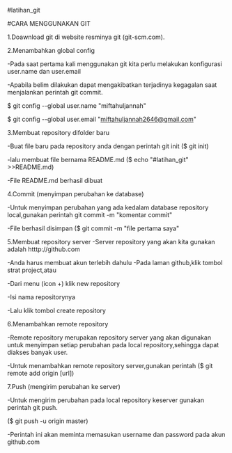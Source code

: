 #latihan_git

#CARA MENGGUNAKAN GIT

1.Doawnload git di website resminya git (git-scm.com).

2.Menambahkan global config
 
 -Pada saat pertama kali menggunakan git kita perlu melakukan konfigurasi user.name dan user.email
 
 -Apabila belim dilakukan dapat mengakibatkan terjadinya kegagalan saat menjalankan perintah git commit.
 
 $ git config --global user.name "miftahuljannah"
 
 $ git config --global user.email "miftahuljannah2646@gmail.com"

3.Membuat repository difolder baru 
 
 -Buat file baru pada repository anda dengan perintah git init
  ($ git init)

 -lalu membuat file bernama README.md
  ($ echo "#latihan_git" >>README.md)

 -File README.md berhasil dibuat

4.Commit (menyimpan perubahan ke database)

 -Untuk menyimpan perubahan yang ada kedalam database repository local,gunakan perintah git commit -m "komentar commit"
 
 -File berhasil disimpan
  ($ git commit -m "file pertama saya"

5.Membuat repository server
 -Server repository yang akan kita gunakan adalah htttp://github.com
 
 -Anda harus membuat akun terlebih dahulu
 -Pada laman github,klik tombol strat project,atau
 
 -Dari menu (icon +) klik new repository
 
 -Isi nama repositorynya
 
 -Lalu klik tombol create repository

6.Menambahkan remote repository

 -Remote repository merupakan repository server yang akan digunakan untuk menyimpan setiap perubahan pada local repository,sehingga dapat diakses banyak user.
 
 -Untuk menambahkan remote  repository server,gunakan perintah ($ git remote add origin [url])

7.Push (mengirim perubahan ke server)
 
 -Untuk mengirim perubahan pada local repository keserver gunakan perintah git push.
  
 ($ git  push -u origin master)

 -Perintah ini akan meminta memasukan username dan password pada akun github.com
